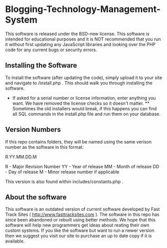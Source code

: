 Blogging-Technology-Management-System
=====================================

This software is released under the BSD-new license. This software is intended for educational purposes and it is NOT recommended that you run it without first updating any JavaScript libraries and looking over the PHP code for any current bugs or security errors.

Installing the Software
-------------------
To install the software (after updating the code), simply upload it to your site and navigate to /install.php . This should walk you through installing the software. 

* If asked for a serial number or license information, enter anything you want. We have removed the license checks so it doesn't matter.
** Sometimes the old installers would break, if this happens you can find all SQL commands in the install.php file and run them on your database.


Version Numbers
-------------------
If this repo contains folders, they will be named using the same verison number as the software in this format:

R.YY.MM.DD.M

R  - Major Revision Number
YY - Year of release
MM - Month of release
DD - Day of release
M  - Minor release number if applicable

This version is also found within includes/constants.php .

About the software
-------------------
This software is an outdated version of current software developed by Fast Track Sites ( http://www.fasttracksites.com ). The software in this repo has since been abandoned or rebuilt using better methods. We hope that this software will help new programmers get ideas about reating their own custom systems. If you like the software but want to run a newer version then we suggest you visit our site to purchase an up to date copy if it is available.
